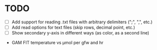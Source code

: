 # TODO

- [ ] Add support for reading .txt files with arbitrary delimiters (";", ",", etc.)
- [ ] Add read options for text files (skip rows, decimal point, etc.)
- [ ] Show secondary y-axis in different ways (as color, as a second line)

- GAM FIT temperature vs μmol per gfw and hr